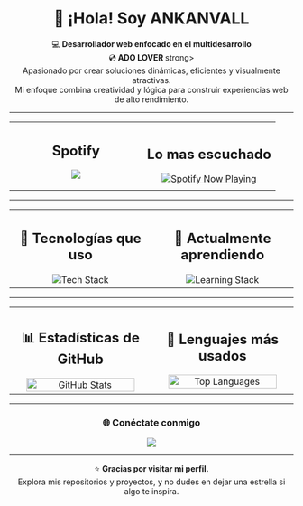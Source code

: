 <h1 align="center">👋 ¡Hola! Soy <strong>ANKANVALL</strong></h1>

<p align="center">
💻 <strong>Desarrollador web enfocado en el multidesarrollo</strong><br>
    💿<strong> ADO LOVER </strong>strong><br>
Apasionado por crear soluciones dinámicas, eficientes y visualmente atractivas.<br>
Mi enfoque combina creatividad y lógica para construir experiencias web de alto rendimiento.
</p>

---
<table align="center" width="100%">
  <tr>
    <td align="center" width="50%">
      <h2> Spotify </h2>
       <p align="center">
              <a href="https://spotify-github-profile.kittinanx.com/api/view?uid=12120788821&redirect=true">
                <img src="https://spotify-github-profile.kittinanx.com/api/view?uid=12120788821&cover_image=true&theme=spotify-embed&show_offline=false&background_color=4c53b8&interchange=false&mode=dark&bar_color=53b14f&bar_color_cover=true">
              </a>
            </p>
    </td>
    <td align="center" width="50%">
      <h2> Lo mas escuchado</h2>
       <a href="https://github.com/kittinan/spotify-github-profile">
          <img src="https://spotify-github-profile.kittinanx.com/api/view?uid=12120788821&cover_image=true&theme=default&show_offline=false&background_color=121212&interchange=true" alt="Spotify Now Playing" />
        </a>
    </td>
  </tr>
</table>


---

<table align="center" width="100%">
  <tr>
    <td align="center" width="50%">
      <h2>🚀 Tecnologías que uso</h2>
      <img src="https://skillicons.dev/icons?i=php,laravel,js,tailwind,python,java" alt="Tech Stack" />
    </td>
    <td align="center" width="50%">
      <h2>🌱 Actualmente aprendiendo</h2>
      <img src="https://skillicons.dev/icons?i=cpp,cs,linux" alt="Learning Stack" />
    </td>
  </tr>
</table>

---

<table align="center" width="100%">
  <tr>
    <td align="center" width="50%">
      <h2>📊 Estadísticas de GitHub</h2>
      <img src="https://github-readme-stats.vercel.app/api?username=AnkanVall&show_icons=true&theme=tokyonight" alt="GitHub Stats" width="90%" />
    </td>
    <td align="center" width="50%">
      <h2>🧰 Lenguajes más usados</h2>
      <img src="https://github-readme-stats.vercel.app/api/top-langs/?username=AnkanVall&layout=compact&theme=tokyonight" alt="Top Languages" width="90%" />
    </td>
  </tr>
</table>

---



<h3 align="center">🌐 Conéctate conmigo</h3>
<p align="center"><a href="https://skillicons.dev"><img src="https://skillicons.dev/icons?i=linkedin" ></a></p>

---

<p align="center">
⭐ <strong>Gracias por visitar mi perfil.</strong><br>
Explora mis repositorios y proyectos, y no dudes en dejar una estrella si algo te inspira.
</p>
